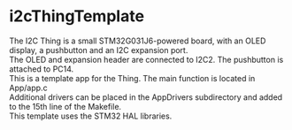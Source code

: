 # i2cThingTemplate
The I2C Thing is a small STM32G031J6-powered board, with an OLED display, a pushbutton and an I2C expansion port. \
The OLED and expansion header are connected to I2C2. The pushbutton is attached to PC14. \
This is a template app for the Thing. The main function is located in App/app.c \
Additional drivers can be placed in the AppDrivers subdirectory and added to the 15th line of the Makefile. \
This template uses the STM32 HAL libraries.
